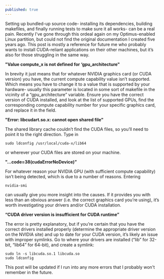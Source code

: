 ```yaml
---
published: true
---
```

Setting up bundled-up source code- installing its dependencies, building makefiles, and finally running tests to make sure it all works- can be a real pain. Recently I've gone through this ordeal again on my Optimus-enabled Linux partition, but could not find the original documentation I created five years ago. This post is mostly a reference for future me who probably wants to install CUDA-reliant applications on their other machines, but it’s also for those struggling in the same way.

**"Value compute_x is not defined for ‘gpu_architecture"**

In brevity it just means that for whatever NVIDIA graphics card (or CUDA version) you have, the current compute capability value isn’t supported. Which means you have to change it to a value that is supported by your hardware- usually this parameter is located in some sort of makefile in the vicinity of a “gpu_architecture” variable. Ensure you have the correct version of CUDA installed, and look at the list of supported GPUs, find the corresponding compute capability number for your specific graphics card, and replace it in the field.

**"Error: libcudart.so.x: cannot open shared file"**

The shared library cache couldn’t find the CUDA files, so you’ll need to point it to the right direction. Type in

```
sudo ldconfig /usr/local/cuda-x/lib64
```
or wherever your CUDA files are stored on your machine.

**"…code=38(cudaErrorNoDevice)”**

For whatever reason your NVIDIA GPU (with sufficient compute capability) isn’t being detected, which is due to a number of reasons. Entering

```
nvidia-smi
```

can usually give you more insight into the causes. If it provides you with less than an obvious answer (i.e. the correct graphics card you’re using), it’s worth investigating your drivers and/or CUDA installation.

**“CUDA driver version is insufficient for CUDA runtime”**

The error is pretty explanatory, but if you’re certain that you have the correct drivers installed properly (determine the appropriate driver version on the NVIDIA site) and up to date for your CUDA version, it’s likely an issue with improper symlinks. Go to where your drivers are installed (“lib” for 32-bit, “lib64” for 64-bit), and create a symlink:

```
sudo ln -s libcuda.so.1 libcuda.so
sudo ldconfig
```

This post will be updated if I run into any more errors that I probably won't remember in the future.
